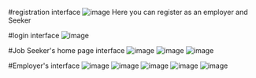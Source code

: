 #registration interface
![image](https://github.com/ncbang2801/MERN_JOB_WEB_APP/assets/167197322/b3636c2e-3aef-48a5-a2dd-fe5e3f2fe18a)
Here you can register as an employer and Seeker

#login interface
![image](https://github.com/ncbang2801/MERN_JOB_WEB_APP/assets/167197322/21f03c8b-873a-4f48-a722-0fcfa0fd9951)


#Job Seeker's home page interface
![image](https://github.com/ncbang2801/MERN_JOB_WEB_APP/assets/167197322/656574c4-b742-41f3-a7fc-d9f6f8bd9e0b)
![image](https://github.com/ncbang2801/MERN_JOB_WEB_APP/assets/167197322/5ef94980-bb3f-4256-b0d0-7e230e2556f6)
![image](https://github.com/ncbang2801/MERN_JOB_WEB_APP/assets/167197322/8bcd03d3-4392-4730-a7c6-d9ceb8110401)


#Employer's interface
![image](https://github.com/ncbang2801/MERN_JOB_WEB_APP/assets/167197322/00da7312-2a63-4f04-847a-da685c2832c7)
![image](https://github.com/ncbang2801/MERN_JOB_WEB_APP/assets/167197322/ea0afa62-9ac0-42ba-8b90-752f0e97622c)
![image](https://github.com/ncbang2801/MERN_JOB_WEB_APP/assets/167197322/14dacf77-b1b8-4be8-bbb1-1ecb9f11b3d5)
![image](https://github.com/ncbang2801/MERN_JOB_WEB_APP/assets/167197322/d2f54a81-dd66-4788-bd88-f6f01e176cc2)
![image](https://github.com/ncbang2801/MERN_JOB_WEB_APP/assets/167197322/cb717c3c-9d26-45be-92d7-e258ead3fa9e)





